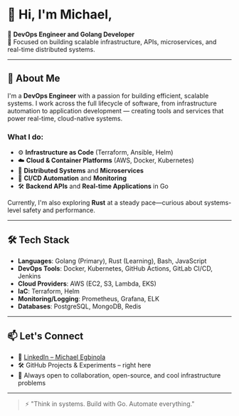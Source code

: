 # 👋 Hi, I'm Michael,

🚀 **DevOps Engineer and Golang Developer**  
🔧 Focused on building scalable infrastructure, APIs, microservices, and real-time distributed systems.

---

## 💼 About Me

I'm a **DevOps Engineer** with a passion for building efficient, scalable systems. I work across the full lifecycle of software, from infrastructure automation to application development — creating tools and services that power real-time, cloud-native systems.

### What I do:
- ⚙️ **Infrastructure as Code** (Terraform, Ansible, Helm)
- ☁️ **Cloud & Container Platforms** (AWS, Docker, Kubernetes)
- 🧠 **Distributed Systems** and **Microservices**
- 🧪 **CI/CD Automation** and **Monitoring**
- 🛠️ **Backend APIs** and **Real-time Applications** in Go

Currently, I'm also exploring **Rust** at a steady pace—curious about systems-level safety and performance.

---

## 🛠️ Tech Stack

- **Languages**: Golang (Primary), Rust (Learning), Bash, JavaScript  
- **DevOps Tools**: Docker, Kubernetes, GitHub Actions, GitLab CI/CD, Jenkins
- **Cloud Providers**: AWS (EC2, S3, Lambda, EKS)
- **IaC**: Terraform, Helm  
- **Monitoring/Logging**: Prometheus, Grafana, ELK  
- **Databases**: PostgreSQL, MongoDB, Redis  

---

## 📫 Let's Connect

- 💼 [LinkedIn – Michael Egbinola](https://www.linkedin.com/in/michaelegbinola/)  
- 🛠️ GitHub Projects & Experiments – right here  
- 🌱 Always open to collaboration, open-source, and cool infrastructure problems

---

> ⚡ "Think in systems. Build with Go. Automate everything."
